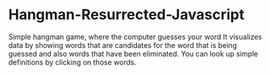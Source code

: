 # Hangman-Resurrected-Javascript
Simple hangman game, where the computer guesses your word
It visualizes data by showing words that are candidates for the word that is being guessed and also words that have been eliminated. You can look up simple definitions by clicking on those words. 
